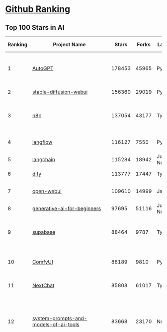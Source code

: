 [Github Ranking](../README.md)
==========

## Top 100 Stars in AI

| Ranking | Project Name | Stars | Forks | Language | Open Issues | Description | Last Commit |
| ------- | ------------ | ----- | ----- | -------- | ----------- | ----------- | ----------- |
| 1 | [AutoGPT](https://github.com/Significant-Gravitas/AutoGPT) | 178453 | 45965 | Python | 164 | AutoGPT is the vision of accessible AI for everyone, to use and to build on. Our mission is to provide the tools, so that you can focus on what matters. | 2025-09-12T03:17:30Z |
| 2 | [stable-diffusion-webui](https://github.com/AUTOMATIC1111/stable-diffusion-webui) | 156360 | 29019 | Python | 2368 | Stable Diffusion web UI | 2025-05-03T06:17:03Z |
| 3 | [n8n](https://github.com/n8n-io/n8n) | 137054 | 43177 | TypeScript | 679 | Fair-code workflow automation platform with native AI capabilities. Combine visual building with custom code, self-host or cloud, 400+ integrations. | 2025-09-11T23:38:32Z |
| 4 | [langflow](https://github.com/langflow-ai/langflow) | 116127 | 7550 | Python | 441 | Langflow is a powerful tool for building and deploying AI-powered agents and workflows. | 2025-09-12T02:17:56Z |
| 5 | [langchain](https://github.com/langchain-ai/langchain) | 115284 | 18942 | Jupyter Notebook | 118 | 🦜🔗 Build context-aware reasoning applications 🦜🔗 | 2025-09-12T03:21:37Z |
| 6 | [dify](https://github.com/langgenius/dify) | 113777 | 17447 | TypeScript | 521 | Production-ready platform for agentic workflow development. | 2025-09-12T03:19:58Z |
| 7 | [open-webui](https://github.com/open-webui/open-webui) | 109610 | 14999 | JavaScript | 211 | User-friendly AI Interface (Supports Ollama, OpenAI API, ...) | 2025-09-11T18:29:03Z |
| 8 | [generative-ai-for-beginners](https://github.com/microsoft/generative-ai-for-beginners) | 97695 | 51116 | Jupyter Notebook | 4 | 21 Lessons, Get Started Building with Generative AI  | 2025-09-08T19:06:02Z |
| 9 | [supabase](https://github.com/supabase/supabase) | 88464 | 9787 | TypeScript | 232 | The Postgres development platform. Supabase gives you a dedicated Postgres database to build your web, mobile, and AI applications. | 2025-09-12T03:16:32Z |
| 10 | [ComfyUI](https://github.com/comfyanonymous/ComfyUI) | 88189 | 9810 | Python | 2651 | The most powerful and modular diffusion model GUI, api and backend with a graph/nodes interface. | 2025-09-11T23:33:06Z |
| 11 | [NextChat](https://github.com/ChatGPTNextWeb/NextChat) | 85808 | 61017 | TypeScript | 662 | ✨ Light and Fast AI Assistant. Support: Web \| iOS \| MacOS \| Android \|  Linux \| Windows | 2025-09-08T10:38:10Z |
| 12 | [system-prompts-and-models-of-ai-tools](https://github.com/x1xhlol/system-prompts-and-models-of-ai-tools) | 83668 | 23170 | None | 46 | FULL v0, Cursor, Manus, Augment Code, Same.dev, Lovable, Devin, Replit Agent, Windsurf Agent, VSCode Agent, Dia Browser, Xcode, Trae AI, Cluely & Orchids.app (And other Open Sourced) System Prompts, Tools & AI Models. | 2025-09-08T16:52:23Z |
| 13 | [funNLP](https://github.com/fighting41love/funNLP) | 75942 | 14991 | Python | 34 | 中英文敏感词、语言检测、中外手机/电话归属地/运营商查询、名字推断性别、手机号抽取、身份证抽取、邮箱抽取、中日文人名库、中文缩写库、拆字词典、词汇情感值、停用词、反动词表、暴恐词表、繁简体转换、英文模拟中文发音、汪峰歌词生成器、职业名称词库、同义词库、反义词库、否定词库、汽车品牌词库、汽车零件词库、连续英文切割、各种中文词向量、公司名字大全、古诗词库、IT词库、财经词库、成语词库、地名词库、历史名人词库、诗词词库、医学词库、饮食词库、法律词库、汽车词库、动物词库、中文聊天语料、中文谣言数据、百度中文问答数据集、句子相似度匹配算法集合、bert资源、文本生成&摘要相关工具、cocoNLP信息抽取工具、国内电话号码正则匹配、清华大学XLORE:中英文跨语言百科知识图谱、清华大学人工智能技术系列报告、自然语言生成、NLU太难了系列、自动对联数据及机器人、用户名黑名单列表、罪名法务名词及分类模型、微信公众号语料、cs224n深度学习自然语言处理课程、中文手写汉字识别、中文自然语言处理 语料/数据集、变量命名神器、分词语料库+代码、任务型对话英文数据集、ASR 语音数据集 + 基于深度学习的中文语音识别系统、笑声检测器、Microsoft多语言数字/单位/如日期时间识别包、中华新华字典数据库及api(包括常用歇后语、成语、词语和汉字)、文档图谱自动生成、SpaCy 中文模型、Common Voice语音识别数据集新版、神经网络关系抽取、基于bert的命名实体识别、关键词(Keyphrase)抽取包pke、基于医疗领域知识图谱的问答系统、基于依存句法与语义角色标注的事件三元组抽取、依存句法分析4万句高质量标注数据、cnocr：用来做中文OCR的Python3包、中文人物关系知识图谱项目、中文nlp竞赛项目及代码汇总、中文字符数据、speech-aligner: 从“人声语音”及其“语言文本”产生音素级别时间对齐标注的工具、AmpliGraph: 知识图谱表示学习(Python)库：知识图谱概念链接预测、Scattertext 文本可视化(python)、语言/知识表示工具：BERT & ERNIE、中文对比英文自然语言处理NLP的区别综述、Synonyms中文近义词工具包、HarvestText领域自适应文本挖掘工具（新词发现-情感分析-实体链接等）、word2word：(Python)方便易用的多语言词-词对集：62种语言/3,564个多语言对、语音识别语料生成工具：从具有音频/字幕的在线视频创建自动语音识别(ASR)语料库、构建医疗实体识别的模型（包含词典和语料标注）、单文档非监督的关键词抽取、Kashgari中使用gpt-2语言模型、开源的金融投资数据提取工具、文本自动摘要库TextTeaser: 仅支持英文、人民日报语料处理工具集、一些关于自然语言的基本模型、基于14W歌曲知识库的问答尝试--功能包括歌词接龙and已知歌词找歌曲以及歌曲歌手歌词三角关系的问答、基于Siamese bilstm模型的相似句子判定模型并提供训练数据集和测试数据集、用Transformer编解码模型实现的根据Hacker News文章标题自动生成评论、用BERT进行序列标记和文本分类的模板代码、LitBank：NLP数据集——支持自然语言处理和计算人文学科任务的100部带标记英文小说语料、百度开源的基准信息抽取系统、虚假新闻数据集、Facebook: LAMA语言模型分析，提供Transformer-XL/BERT/ELMo/GPT预训练语言模型的统一访问接口、CommonsenseQA：面向常识的英文QA挑战、中文知识图谱资料、数据及工具、各大公司内部里大牛分享的技术文档 PDF 或者 PPT、自然语言生成SQL语句（英文）、中文NLP数据增强（EDA）工具、英文NLP数据增强工具 、基于医药知识图谱的智能问答系统、京东商品知识图谱、基于mongodb存储的军事领域知识图谱问答项目、基于远监督的中文关系抽取、语音情感分析、中文ULMFiT-情感分析-文本分类-语料及模型、一个拍照做题程序、世界各国大规模人名库、一个利用有趣中文语料库 qingyun 训练出来的中文聊天机器人、中文聊天机器人seqGAN、省市区镇行政区划数据带拼音标注、教育行业新闻语料库包含自动文摘功能、开放了对话机器人-知识图谱-语义理解-自然语言处理工具及数据、中文知识图谱：基于百度百科中文页面-抽取三元组信息-构建中文知识图谱、masr: 中文语音识别-提供预训练模型-高识别率、Python音频数据增广库、中文全词覆盖BERT及两份阅读理解数据、ConvLab：开源多域端到端对话系统平台、中文自然语言处理数据集、基于最新版本rasa搭建的对话系统、基于TensorFlow和BERT的管道式实体及关系抽取、一个小型的证券知识图谱/知识库、复盘所有NLP比赛的TOP方案、OpenCLaP：多领域开源中文预训练语言模型仓库、UER：基于不同语料+编码器+目标任务的中文预训练模型仓库、中文自然语言处理向量合集、基于金融-司法领域(兼有闲聊性质)的聊天机器人、g2pC：基于上下文的汉语读音自动标记模块、Zincbase 知识图谱构建工具包、诗歌质量评价/细粒度情感诗歌语料库、快速转化「中文数字」和「阿拉伯数字」、百度知道问答语料库、基于知识图谱的问答系统、jieba_fast 加速版的jieba、正则表达式教程、中文阅读理解数据集、基于BERT等最新语言模型的抽取式摘要提取、Python利用深度学习进行文本摘要的综合指南、知识图谱深度学习相关资料整理、维基大规模平行文本语料、StanfordNLP 0.2.0：纯Python版自然语言处理包、NeuralNLP-NeuralClassifier：腾讯开源深度学习文本分类工具、端到端的封闭域对话系统、中文命名实体识别：NeuroNER vs. BertNER、新闻事件线索抽取、2019年百度的三元组抽取比赛：“科学空间队”源码、基于依存句法的开放域文本知识三元组抽取和知识库构建、中文的GPT2训练代码、ML-NLP - 机器学习(Machine Learning)NLP面试中常考到的知识点和代码实现、nlp4han:中文自然语言处理工具集(断句/分词/词性标注/组块/句法分析/语义分析/NER/N元语法/HMM/代词消解/情感分析/拼写检查、XLM：Facebook的跨语言预训练语言模型、用基于BERT的微调和特征提取方法来进行知识图谱百度百科人物词条属性抽取、中文自然语言处理相关的开放任务-数据集-当前最佳结果、CoupletAI - 基于CNN+Bi-LSTM+Attention 的自动对对联系统、抽象知识图谱、MiningZhiDaoQACorpus - 580万百度知道问答数据挖掘项目、brat rapid annotation tool: 序列标注工具、大规模中文知识图谱数据：1.4亿实体、数据增强在机器翻译及其他nlp任务中的应用及效果、allennlp阅读理解:支持多种数据和模型、PDF表格数据提取工具 、 Graphbrain：AI开源软件库和科研工具，目的是促进自动意义提取和文本理解以及知识的探索和推断、简历自动筛选系统、基于命名实体识别的简历自动摘要、中文语言理解测评基准，包括代表性的数据集&基准模型&语料库&排行榜、树洞 OCR 文字识别 、从包含表格的扫描图片中识别表格和文字、语声迁移、Python口语自然语言处理工具集(英文)、 similarity：相似度计算工具包，java编写、海量中文预训练ALBERT模型 、Transformers 2.0 、基于大规模音频数据集Audioset的音频增强 、Poplar：网页版自然语言标注工具、图片文字去除，可用于漫画翻译 、186种语言的数字叫法库、Amazon发布基于知识的人-人开放领域对话数据集 、中文文本纠错模块代码、繁简体转换 、 Python实现的多种文本可读性评价指标、类似于人名/地名/组织机构名的命名体识别数据集 、东南大学《知识图谱》研究生课程(资料)、. 英文拼写检查库 、 wwsearch是企业微信后台自研的全文检索引擎、CHAMELEON：深度学习新闻推荐系统元架构 、 8篇论文梳理BERT相关模型进展与反思、DocSearch：免费文档搜索引擎、 LIDA：轻量交互式对话标注工具 、aili - the fastest in-memory index in the East 东半球最快并发索引 、知识图谱车音工作项目、自然语言生成资源大全 、中日韩分词库mecab的Python接口库、中文文本摘要/关键词提取、汉字字符特征提取器 (featurizer)，提取汉字的特征（发音特征、字形特征）用做深度学习的特征、中文生成任务基准测评 、中文缩写数据集、中文任务基准测评 - 代表性的数据集-基准(预训练)模型-语料库-baseline-工具包-排行榜、PySS3：面向可解释AI的SS3文本分类器机器可视化工具 、中文NLP数据集列表、COPE - 格律诗编辑程序、doccano：基于网页的开源协同多语言文本标注工具 、PreNLP：自然语言预处理库、简单的简历解析器，用来从简历中提取关键信息、用于中文闲聊的GPT2模型：GPT2-chitchat、基于检索聊天机器人多轮响应选择相关资源列表(Leaderboards、Datasets、Papers)、(Colab)抽象文本摘要实现集锦(教程 、词语拼音数据、高效模糊搜索工具、NLP数据增广资源集、微软对话机器人框架 、 GitHub Typo Corpus：大规模GitHub多语言拼写错误/语法错误数据集、TextCluster：短文本聚类预处理模块 Short text cluster、面向语音识别的中文文本规范化、BLINK：最先进的实体链接库、BertPunc：基于BERT的最先进标点修复模型、Tokenizer：快速、可定制的文本词条化库、中文语言理解测评基准，包括代表性的数据集、基准(预训练)模型、语料库、排行榜、spaCy 医学文本挖掘与信息提取 、 NLP任务示例项目代码集、 python拼写检查库、chatbot-list - 行业内关于智能客服、聊天机器人的应用和架构、算法分享和介绍、语音质量评价指标(MOSNet, BSSEval, STOI, PESQ, SRMR)、 用138GB语料训练的法文RoBERTa预训练语言模型 、BERT-NER-Pytorch：三种不同模式的BERT中文NER实验、无道词典 - 有道词典的命令行版本，支持英汉互查和在线查询、2019年NLP亮点回顾、 Chinese medical dialogue data 中文医疗对话数据集 、最好的汉字数字(中文数字)-阿拉伯数字转换工具、 基于百科知识库的中文词语多词义/义项获取与特定句子词语语义消歧、awesome-nlp-sentiment-analysis - 情感分析、情绪原因识别、评价对象和评价词抽取、LineFlow：面向所有深度学习框架的NLP数据高效加载器、中文医学NLP公开资源整理 、MedQuAD：(英文)医学问答数据集、将自然语言数字串解析转换为整数和浮点数、Transfer Learning in Natural Language Processing (NLP) 、面向语音识别的中文/英文发音辞典、Tokenizers：注重性能与多功能性的最先进分词器、CLUENER 细粒度命名实体识别 Fine Grained Named Entity Recognition、 基于BERT的中文命名实体识别、中文谣言数据库、NLP数据集/基准任务大列表、nlp相关的一些论文及代码, 包括主题模型、词向量(Word Embedding)、命名实体识别(NER)、文本分类(Text Classificatin)、文本生成(Text Generation)、文本相似性(Text Similarity)计算等，涉及到各种与nlp相关的算法，基于keras和tensorflow 、Python文本挖掘/NLP实战示例、 Blackstone：面向非结构化法律文本的spaCy pipeline和NLP模型通过同义词替换实现文本“变脸” 、中文 预训练 ELECTREA 模型: 基于对抗学习 pretrain Chinese Model 、albert-chinese-ner - 用预训练语言模型ALBERT做中文NER 、基于GPT2的特定主题文本生成/文本增广、开源预训练语言模型合集、多语言句向量包、编码、标记和实现：一种可控高效的文本生成方法、 英文脏话大列表 、attnvis：GPT2、BERT等transformer语言模型注意力交互可视化、CoVoST：Facebook发布的多语种语音-文本翻译语料库，包括11种语言(法语、德语、荷兰语、俄语、西班牙语、意大利语、土耳其语、波斯语、瑞典语、蒙古语和中文)的语音、文字转录及英文译文、Jiagu自然语言处理工具 - 以BiLSTM等模型为基础，提供知识图谱关系抽取 中文分词 词性标注 命名实体识别 情感分析 新词发现 关键词 文本摘要 文本聚类等功能、用unet实现对文档表格的自动检测，表格重建、NLP事件提取文献资源列表 、 金融领域自然语言处理研究资源大列表、CLUEDatasetSearch - 中英文NLP数据集：搜索所有中文NLP数据集，附常用英文NLP数据集 、medical_NER - 中文医学知识图谱命名实体识别 、(哈佛)讲因果推理的免费书、知识图谱相关学习资料/数据集/工具资源大列表、Forte：灵活强大的自然语言处理pipeline工具集 、Python字符串相似性算法库、PyLaia：面向手写文档分析的深度学习工具包、TextFooler：针对文本分类/推理的对抗文本生成模块、Haystack：灵活、强大的可扩展问答(QA)框架、中文关键短语抽取工具 | 2024-05-10T07:38:24Z |
| 14 | [netdata](https://github.com/netdata/netdata) | 75842 | 6148 | C | 171 | The fastest path to AI-powered full stack observability, even for lean teams. | 2025-09-12T00:22:42Z |
| 15 | [gemini-cli](https://github.com/google-gemini/gemini-cli) | 74791 | 7893 | TypeScript | 1623 | An open-source AI agent that brings the power of Gemini directly into your terminal. | 2025-09-12T03:22:28Z |
| 16 | [Deep-Live-Cam](https://github.com/hacksider/Deep-Live-Cam) | 73092 | 10581 | Python | 72 | real time face swap and one-click video deepfake with only a single image | 2025-08-29T06:44:46Z |
| 17 | [LLMs-from-scratch](https://github.com/rasbt/LLMs-from-scratch) | 69878 | 9929 | Jupyter Notebook | 3 | Implement a ChatGPT-like LLM in PyTorch from scratch, step by step | 2025-09-11T20:16:10Z |
| 18 | [browser-use](https://github.com/browser-use/browser-use) | 69690 | 8123 | Python | 90 | 🌐 Make websites accessible for AI agents. Automate tasks online with ease. | 2025-09-12T03:17:05Z |
| 19 | [awesome-mcp-servers](https://github.com/punkpeye/awesome-mcp-servers) | 69566 | 5696 | None | 36 | A collection of MCP servers. | 2025-09-08T01:35:01Z |
| 20 | [awesome-llm-apps](https://github.com/Shubhamsaboo/awesome-llm-apps) | 67555 | 8457 | Python | 2 | Collection of awesome LLM apps with AI Agents and RAG using OpenAI, Anthropic, Gemini and opensource models. | 2025-09-07T07:39:23Z |
| 21 | [lobe-chat](https://github.com/lobehub/lobe-chat) | 65437 | 13561 | TypeScript | 913 | 🤯 Lobe Chat - an open-source, modern design AI chat framework. Supports multiple AI providers (OpenAI / Claude 4 / Gemini / DeepSeek / Ollama / Qwen), Knowledge Base (file upload / RAG ), one click install MCP Marketplace and Artifacts / Thinking. One-click FREE deployment of your private AI Agent application. | 2025-09-12T03:24:15Z |
| 22 | [AppFlowy](https://github.com/AppFlowy-IO/AppFlowy) | 65376 | 4547 | Dart | 959 | Bring projects, wikis, and teams together with AI. AppFlowy is the AI collaborative workspace where you achieve more without losing control of your data. The leading open source Notion alternative. | 2025-09-11T07:54:08Z |
| 23 | [ragflow](https://github.com/infiniflow/ragflow) | 64093 | 6668 | TypeScript | 2800 | RAGFlow is a leading open-source Retrieval-Augmented Generation (RAG) engine that fuses cutting-edge RAG with Agent capabilities to create a superior context layer for LLMs | 2025-09-12T02:14:26Z |
| 24 | [MetaGPT](https://github.com/FoundationAgents/MetaGPT) | 58362 | 7038 | Python | 11 | 🌟 The Multi-Agent Framework: First AI Software Company, Towards Natural Language Programming | 2025-06-30T11:45:55Z |
| 25 | [LLaMA-Factory](https://github.com/hiyouga/LLaMA-Factory) | 57930 | 7107 | Python | 637 | Unified Efficient Fine-Tuning of 100+ LLMs & VLMs (ACL 2024) | 2025-09-03T09:22:55Z |
| 26 | [firecrawl](https://github.com/firecrawl/firecrawl) | 56656 | 4725 | TypeScript | 141 | The Web Data API for AI - Turn entire websites into LLM-ready markdown or structured data 🔥 | 2025-09-11T21:11:45Z |
| 27 | [gpt-engineer](https://github.com/AntonOsika/gpt-engineer) | 54854 | 7290 | Python | 31 | CLI platform to experiment with codegen. Precursor to: https://lovable.dev | 2025-05-14T10:15:10Z |
| 28 | [ChatGPT](https://github.com/lencx/ChatGPT) | 54081 | 6149 | Rust | 848 | 🔮 ChatGPT Desktop Application (Mac, Windows and Linux) | 2024-08-29T17:58:11Z |
| 29 | [meilisearch](https://github.com/meilisearch/meilisearch) | 53140 | 2166 | Rust | 210 | A lightning-fast search engine API bringing AI-powered hybrid search to your sites and applications. | 2025-09-11T15:04:35Z |
| 30 | [crawl4ai](https://github.com/unclecode/crawl4ai) | 52481 | 5229 | Python | 161 | 🚀🤖 Crawl4AI: Open-source LLM Friendly Web Crawler & Scraper. Don't be shy, join here: https://discord.gg/jP8KfhDhyN | 2025-09-12T03:10:46Z |
| 31 | [OpenBB](https://github.com/OpenBB-finance/OpenBB) | 52169 | 4954 | Python | 37 | Financial data platform for analysts, quants and AI agents. | 2025-09-10T07:00:10Z |
| 32 | [autogen](https://github.com/microsoft/autogen) | 49690 | 7605 | Python | 408 | A programming framework for agentic AI 🤖 PyPi: autogen-agentchat Discord: https://aka.ms/autogen-discord Office Hour: https://aka.ms/autogen-officehour | 2025-08-31T18:49:05Z |
| 33 | [anything-llm](https://github.com/Mintplex-Labs/anything-llm) | 48903 | 5056 | JavaScript | 272 | The all-in-one Desktop & Docker AI application with built-in RAG, AI agents, No-code agent builder, MCP compatibility,  and more. | 2025-09-10T12:10:03Z |
| 34 | [unsloth](https://github.com/unslothai/unsloth) | 45375 | 3685 | Python | 743 | Fine-tuning & Reinforcement Learning for LLMs. 🦥 Train OpenAI gpt-oss, Qwen3, Llama 4, DeepSeek-R1, Gemma 3, TTS 2x faster with 70% less VRAM. | 2025-09-10T12:14:44Z |
| 35 | [dbeaver](https://github.com/dbeaver/dbeaver) | 45344 | 3834 | Java | 3056 | Free universal database tool and SQL client | 2025-09-11T17:22:18Z |
| 36 | [text-generation-webui](https://github.com/oobabooga/text-generation-webui) | 44940 | 5775 | Python | 2580 | The definitive Web UI for local AI, with powerful features and easy setup. | 2025-09-03T23:50:25Z |
| 37 | [JeecgBoot](https://github.com/jeecgboot/JeecgBoot) | 43840 | 15548 | Java | 50 | 🔥AI低代码平台，助力企业快速实现低代码开发和构建AI应用！前后端分离架构 SpringBoot3，SpringCloud、Mybatis，Ant Design&Vue3、TS+vite！强大代码生成器实现前后端一键生成，无需手写代码! 引领AI低代码开发模式：AI生成→在线编码→代码生成→手工合并，解决Java项目80%重复工作，提升效率，节省成本，兼顾灵活性~ | 2025-09-09T23:56:44Z |
| 38 | [Flowise](https://github.com/FlowiseAI/Flowise) | 43530 | 22237 | TypeScript | 630 | Build AI Agents, Visually | 2025-09-11T21:34:12Z |
| 39 | [ClickHouse](https://github.com/ClickHouse/ClickHouse) | 42831 | 7646 | C++ | 4559 | ClickHouse® is a real-time analytics database management system | 2025-09-12T01:25:35Z |
| 40 | [airflow](https://github.com/apache/airflow) | 42305 | 15566 | Python | 1296 | Apache Airflow - A platform to programmatically author, schedule, and monitor workflows | 2025-09-12T01:38:42Z |
| 41 | [GitHubDaily](https://github.com/GitHubDaily/GitHubDaily) | 41925 | 4255 | None | 418 | 坚持分享 GitHub 上高质量、有趣实用的开源技术教程、开发者工具、编程网站、技术资讯。A list cool, interesting projects of GitHub. | 2025-03-20T08:54:47Z |
| 42 | [kong](https://github.com/Kong/kong) | 41747 | 4976 | Lua | 66 | 🦍 The Cloud-Native API Gateway and AI Gateway. | 2025-09-08T02:42:59Z |
| 43 | [ailearning](https://github.com/apachecn/ailearning) | 41406 | 11588 | Python | 3 | AiLearning：数据分析+机器学习实战+线性代数+PyTorch+NLTK+TF2 | 2024-11-12T16:21:55Z |
| 44 | [ColossalAI](https://github.com/hpcaitech/ColossalAI) | 41150 | 4533 | Python | 430 | Making large AI models cheaper, faster and more accessible | 2025-09-03T07:14:34Z |
| 45 | [AI-For-Beginners](https://github.com/microsoft/AI-For-Beginners) | 40110 | 7850 | Jupyter Notebook | 21 | 12 Weeks, 24 Lessons, AI for All! | 2025-09-09T20:42:34Z |
| 46 | [ai-hedge-fund](https://github.com/virattt/ai-hedge-fund) | 39987 | 7071 | Python | 22 | An AI Hedge Fund Team | 2025-09-09T20:53:13Z |
| 47 | [MoneyPrinterTurbo](https://github.com/harry0703/MoneyPrinterTurbo) | 39835 | 5775 | Python | 183 | 利用AI大模型，一键生成高清短视频 Generate short videos with one click using AI LLM. | 2025-06-11T06:34:54Z |
| 48 | [llm-app](https://github.com/pathwaycom/llm-app) | 39726 | 1071 | Jupyter Notebook | 4 | Ready-to-run cloud templates for RAG, AI pipelines, and enterprise search with live data. 🐳Docker-friendly.⚡Always in sync with Sharepoint, Google Drive, S3, Kafka, PostgreSQL, real-time data APIs, and more. | 2025-07-30T12:13:39Z |
| 49 | [mem0](https://github.com/mem0ai/mem0) | 39697 | 4169 | Python | 335 | Universal memory layer for AI Agents; Announcing OpenMemory MCP - local and secure memory management. | 2025-09-11T20:09:39Z |
| 50 | [upscayl](https://github.com/upscayl/upscayl) | 39664 | 1847 | TypeScript | 57 | 🆙 Upscayl - #1 Free and Open Source AI Image Upscaler for Linux, MacOS and Windows. | 2025-09-08T13:13:37Z |
| 51 | [chatgpt-on-wechat](https://github.com/zhayujie/chatgpt-on-wechat) | 38996 | 9428 | Python | 304 | 基于大模型搭建的聊天机器人，同时支持 微信公众号、企业微信应用、飞书、钉钉 等接入，可选择ChatGPT/Claude/DeepSeek/文心一言/讯飞星火/通义千问/ Gemini/GLM-4/Kimi/LinkAI，能处理文本、语音和图片，访问操作系统和互联网，支持基于自有知识库进行定制企业智能客服。 | 2025-08-08T02:47:49Z |
| 52 | [ray](https://github.com/ray-project/ray) | 38900 | 6787 | Python | 2735 | Ray is an AI compute engine. Ray consists of a core distributed runtime and a set of AI Libraries for accelerating ML workloads. | 2025-09-12T03:27:55Z |
| 53 | [docling](https://github.com/docling-project/docling) | 38429 | 2662 | Python | 549 | Get your documents ready for gen AI | 2025-09-11T16:11:21Z |
| 54 | [quivr](https://github.com/QuivrHQ/quivr) | 38412 | 3675 | Python | 2 | Opiniated RAG for integrating GenAI in your apps 🧠   Focus on your product rather than the RAG. Easy integration in existing products with customisation!  Any LLM: GPT4, Groq, Llama. Any Vectorstore: PGVector, Faiss. Any Files. Anyway you want.  | 2025-07-09T12:55:23Z |
| 55 | [photoprism](https://github.com/photoprism/photoprism) | 38320 | 2144 | Go | 427 | AI-Powered Photos App for the Decentralized Web 🌈💎✨ | 2025-09-11T14:33:52Z |
| 56 | [crewAI](https://github.com/crewAIInc/crewAI) | 38002 | 5020 | Python | 54 | Framework for orchestrating role-playing, autonomous AI agents. By fostering collaborative intelligence, CrewAI empowers agents to work together seamlessly, tackling complex tasks. | 2025-09-12T03:07:44Z |
| 57 | [ai-agents-for-beginners](https://github.com/microsoft/ai-agents-for-beginners) | 37935 | 12193 | Jupyter Notebook | 7 | 12 Lessons to Get Started Building AI Agents | 2025-09-09T21:16:25Z |
| 58 | [Open-Assistant](https://github.com/LAION-AI/Open-Assistant) | 37465 | 3295 | Python | 227 | OpenAssistant is a chat-based assistant that understands tasks, can interact with third-party systems, and retrieve information dynamically to do so. | 2024-08-17T01:55:35Z |
| 59 | [aider](https://github.com/Aider-AI/aider) | 37372 | 3476 | Python | 1023 | aider is AI pair programming in your terminal | 2025-09-05T14:09:23Z |
| 60 | [MockingBird](https://github.com/babysor/MockingBird) | 36621 | 5262 | Python | 476 | 🚀AI拟声: 5秒内克隆您的声音并生成任意语音内容 Clone a voice in 5 seconds to generate arbitrary speech in real-time | 2024-11-15T05:00:29Z |
| 61 | [chatbox](https://github.com/chatboxai/chatbox) | 36535 | 3523 | TypeScript | 846 | User-friendly Desktop Client App for AI Models/LLMs (GPT, Claude, Gemini, Ollama...) | 2025-08-20T08:29:12Z |
| 62 | [ToolJet](https://github.com/ToolJet/ToolJet) | 36444 | 4742 | JavaScript | 629 | ToolJet is the open-source foundation of ToolJet AI - the AI-native platform for building internal tools, dashboard, business applications, workflows and AI agents 🚀 | 2025-09-11T20:48:28Z |
| 63 | [google-research](https://github.com/google-research/google-research) | 36342 | 8181 | Jupyter Notebook | 1066 | Google Research | 2025-09-08T14:53:58Z |
| 64 | [mindsdb](https://github.com/mindsdb/mindsdb) | 35663 | 5755 | Python | 45 | AI Analytics Engine that can answer questions over large scale data. - The only MCP Server you'll ever need | 2025-09-11T22:52:16Z |
| 65 | [cursor-free-vip](https://github.com/yeongpin/cursor-free-vip) | 35344 | 4340 | Python | 574 | [Support 0.49.x]（Reset Cursor AI MachineID & Bypass Higher Token Limit） Cursor Ai ，自动重置机器ID ， 免费升级使用Pro功能: You've reached your trial request limit. / Too many free trial accounts used on this machine. Please upgrade to pro. We have this limit in place to prevent abuse. Please let us know if you believe this is a mistake. | 2025-08-30T16:12:44Z |
| 66 | [LocalAI](https://github.com/mudler/LocalAI) | 35174 | 2759 | Go | 344 | :robot: The free, Open Source alternative to OpenAI, Claude and others. Self-hosted and local-first. Drop-in replacement for OpenAI,  running on consumer-grade hardware. No GPU required. Runs gguf, transformers, diffusers and many more models architectures. Features: Generate Text, Audio, Video, Images, Voice Cloning, Distributed, P2P inference | 2025-09-11T21:21:49Z |
| 67 | [AgentGPT](https://github.com/reworkd/AgentGPT) | 34903 | 9468 | TypeScript | 130 | 🤖 Assemble, configure, and deploy autonomous AI Agents in your browser. | 2025-04-29T01:19:32Z |
| 68 | [gold-miner](https://github.com/xitu/gold-miner) | 34257 | 5044 | None | 11 | 🥇掘金翻译计划，可能是世界最大最好的英译中技术社区，最懂读者和译者的翻译平台： | 2024-04-17T09:44:37Z |
| 69 | [Folo](https://github.com/RSSNext/Folo) | 33842 | 1605 | TypeScript | 242 | 🧡 Follow everything in one place | 2025-09-11T18:02:57Z |
| 70 | [awesome-cursorrules](https://github.com/PatrickJS/awesome-cursorrules) | 33711 | 2840 | MDX | 35 | 📄  Configuration files that enhance Cursor AI editor experience with custom rules and behaviors | 2025-09-09T19:53:44Z |
| 71 | [Fabric](https://github.com/danielmiessler/Fabric) | 33408 | 3418 | JavaScript | 38 | Fabric is an open-source framework for augmenting humans using AI. It provides a modular system for solving specific problems using a crowdsourced set of AI prompts that can be used anywhere. | 2025-09-11T20:04:26Z |
| 72 | [gpt-pilot](https://github.com/Pythagora-io/gpt-pilot) | 33346 | 3412 | Python | 236 | The first real AI developer | 2025-09-11T13:41:50Z |
| 73 | [agno](https://github.com/agno-agi/agno) | 33224 | 4225 | Python | 126 | High-performance runtime for multi-agent systems. Build, run and manage secure multi-agent systems in your cloud. | 2025-09-11T23:58:12Z |
| 74 | [ruoyi-vue-pro](https://github.com/YunaiV/ruoyi-vue-pro) | 33173 | 7147 | Java | 5 | 🔥 官方推荐 🔥 RuoYi-Vue 全新 Pro 版本，优化重构所有功能。基于 Spring Boot + MyBatis Plus + Vue & Element 实现的后台管理系统 + 微信小程序，支持 RBAC 动态权限、数据权限、SaaS 多租户、Flowable 工作流、三方登录、支付、短信、商城、CRM、ERP、AI 大模型等功能。你的 ⭐️ Star ⭐️，是作者生发的动力！ | 2025-08-31T11:51:42Z |
| 75 | [spaCy](https://github.com/explosion/spaCy) | 32465 | 4582 | Python | 170 | 💫 Industrial-strength Natural Language Processing (NLP) in Python | 2025-05-28T15:28:05Z |
| 76 | [chatbot-ui](https://github.com/mckaywrigley/chatbot-ui) | 32268 | 9313 | TypeScript | 176 | AI chat for any model. | 2024-08-03T00:38:07Z |
| 77 | [tabby](https://github.com/TabbyML/tabby) | 32073 | 1579 | Rust | 212 | Self-hosted AI coding assistant | 2025-08-26T20:03:41Z |
| 78 | [nacos](https://github.com/alibaba/nacos) | 32034 | 13142 | Java | 250 | an easy-to-use dynamic service discovery, configuration and service management platform for building AI cloud native applications. | 2025-09-12T02:11:17Z |
| 79 | [fairseq](https://github.com/facebookresearch/fairseq) | 31784 | 6604 | Python | 1192 | Facebook AI Research Sequence-to-Sequence Toolkit written in Python. | 2025-09-09T17:55:23Z |
| 80 | [netron](https://github.com/lutzroeder/netron) | 31369 | 2991 | JavaScript | 21 | Visualizer for neural network, deep learning and machine learning models | 2025-09-12T02:57:51Z |
| 81 | [cursor](https://github.com/cursor/cursor) | 31267 | 2043 | None | 2071 | The AI Code Editor | 2024-10-13T19:23:26Z |
| 82 | [khoj](https://github.com/khoj-ai/khoj) | 30918 | 1786 | Python | 76 | Your AI second brain. Self-hostable. Get answers from the web or your docs. Build custom agents, schedule automations, do deep research. Turn any online or local LLM into your personal, autonomous AI (gpt, claude, gemini, llama, qwen, mistral). Get started - free. | 2025-08-31T20:22:25Z |
| 83 | [exo](https://github.com/exo-explore/exo) | 30836 | 2022 | Python | 363 | Run your own AI cluster at home with everyday devices 📱💻 🖥️⌚ | 2025-03-21T22:23:32Z |
| 84 | [qlib](https://github.com/microsoft/qlib) | 30322 | 4687 | Python | 260 | Qlib is an AI-oriented Quant investment platform that aims to use AI tech to empower Quant Research, from exploring ideas to implementing productions. Qlib supports diverse ML modeling paradigms, including supervised learning, market dynamics modeling, and RL, and is now equipped with https://github.com/microsoft/RD-Agent to automate R&D process. | 2025-09-11T12:07:39Z |
| 85 | [AI-Expert-Roadmap](https://github.com/AMAI-GmbH/AI-Expert-Roadmap) | 30256 | 2538 | JavaScript | 12 | Roadmap to becoming an Artificial Intelligence Expert in 2022 | 2025-09-08T21:16:08Z |
| 86 | [roop](https://github.com/s0md3v/roop) | 30197 | 6855 | Python | 0 | one-click face swap | 2024-08-19T12:57:17Z |
| 87 | [pytorch-lightning](https://github.com/Lightning-AI/pytorch-lightning) | 30112 | 3564 | Python | 850 | Pretrain, finetune ANY AI model of ANY size on multiple GPUs, TPUs with zero code changes. | 2025-09-11T23:15:47Z |
| 88 | [LibreChat](https://github.com/danny-avila/LibreChat) | 29924 | 5653 | TypeScript | 173 | Enhanced ChatGPT Clone: Features Agents, DeepSeek, Anthropic, AWS, OpenAI, Responses API, Azure, Groq, o1, GPT-5, Mistral, OpenRouter, Vertex AI, Gemini, Artifacts, AI model switching, message search, Code Interpreter, langchain, DALL-E-3, OpenAPI Actions, Functions, Secure Multi-User Auth, Presets, open-source for self-hosting. Active project. | 2025-09-11T23:48:42Z |
| 89 | [context7](https://github.com/upstash/context7) | 29859 | 1495 | JavaScript | 74 | Context7 MCP Server -- Up-to-date code documentation for LLMs and AI code editors | 2025-09-11T22:01:28Z |
| 90 | [Mr.-Ranedeer-AI-Tutor](https://github.com/JushBJJ/Mr.-Ranedeer-AI-Tutor) | 29647 | 3386 | None | 13 | A GPT-4 AI Tutor Prompt for customizable personalized learning experiences. | 2025-06-14T06:58:48Z |
| 91 | [continue](https://github.com/continuedev/continue) | 28877 | 3475 | TypeScript | 690 | ⏩ Ship faster with Continuous AI. Build and run custom agents across your IDE, terminal, and CI | 2025-09-12T03:22:51Z |
| 92 | [Jobs_Applier_AI_Agent_AIHawk](https://github.com/feder-cr/Jobs_Applier_AI_Agent_AIHawk) | 28799 | 4370 | Python | 11 | AIHawk aims to easy job hunt process by automating the job application process. Utilizing artificial intelligence, it enables users to apply for multiple jobs in a tailored way. | 2025-05-28T13:24:12Z |
| 93 | [so-vits-svc](https://github.com/svc-develop-team/so-vits-svc) | 27611 | 5044 | Python | 21 | SoftVC VITS Singing Voice Conversion | 2023-11-11T13:11:31Z |
| 94 | [PDFMathTranslate](https://github.com/Byaidu/PDFMathTranslate) | 27268 | 2395 | Python | 109 | PDF scientific paper translation with preserved formats - 基于 AI 完整保留排版的 PDF 文档全文双语翻译，支持 Google/DeepL/Ollama/OpenAI 等服务，提供 CLI/GUI/MCP/Docker/Zotero | 2025-09-08T13:27:31Z |
| 95 | [Genesis](https://github.com/Genesis-Embodied-AI/Genesis) | 27218 | 2489 | Python | 119 | A generative world for general-purpose robotics & embodied AI learning. | 2025-09-11T21:58:17Z |
| 96 | [500-AI-Machine-learning-Deep-learning-Computer-vision-NLP-Projects-with-code](https://github.com/ashishpatel26/500-AI-Machine-learning-Deep-learning-Computer-vision-NLP-Projects-with-code) | 27176 | 6181 | None | 43 | 500 AI Machine learning Deep learning Computer vision NLP Projects with code | 2025-08-01T11:54:09Z |
| 97 | [nx](https://github.com/nrwl/nx) | 26974 | 2591 | TypeScript | 607 | Get to green PRs in half the time. Nx optimizes your builds, scales your CI, and fixes failed PRs. Built for developers and AI agents. | 2025-09-12T00:00:01Z |
| 98 | [generative-models](https://github.com/Stability-AI/generative-models) | 26375 | 2947 | Python | 272 | Generative Models by Stability AI | 2025-05-20T14:53:33Z |
| 99 | [semantic-kernel](https://github.com/microsoft/semantic-kernel) | 26115 | 4203 | C# | 502 | Integrate cutting-edge LLM technology quickly and easily into your apps | 2025-09-12T00:32:16Z |
| 100 | [frigate](https://github.com/blakeblackshear/frigate) | 25879 | 2385 | TypeScript | 105 | NVR with realtime local object detection for IP cameras | 2025-09-11T23:50:47Z |

